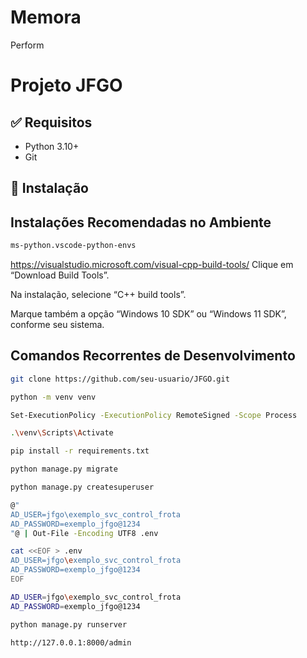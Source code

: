 # Memora
Perform 
# Projeto JFGO

## ✅ Requisitos
- Python 3.10+
- Git

## 🚀 Instalação

## Instalações Recomendadas no Ambiente 
``` bash
ms-python.vscode-python-envs
```
https://visualstudio.microsoft.com/visual-cpp-build-tools/
Clique em “Download Build Tools”.

Na instalação, selecione “C++ build tools”.

Marque também a opção “Windows 10 SDK” ou “Windows 11 SDK”, conforme seu sistema.

## Comandos Recorrentes de Desenvolvimento 

```bash
git clone https://github.com/seu-usuario/JFGO.git
```
```bash
python -m venv venv
```
```bash
Set-ExecutionPolicy -ExecutionPolicy RemoteSigned -Scope Process
```
```bash
.\venv\Scripts\Activate
```
```bash
pip install -r requirements.txt
```
```bash
python manage.py migrate
```
```bash
python manage.py createsuperuser
```
```bash
@"
AD_USER=jfgo\exemplo_svc_control_frota
AD_PASSWORD=exemplo_jfgo@1234
"@ | Out-File -Encoding UTF8 .env
```
```bash
cat <<EOF > .env
AD_USER=jfgo\exemplo_svc_control_frota
AD_PASSWORD=exemplo_jfgo@1234
EOF
```
```bash
AD_USER=jfgo\exemplo_svc_control_frota
AD_PASSWORD=exemplo_jfgo@1234
```
```bash
python manage.py runserver
```
```bash
http://127.0.0.1:8000/admin
```